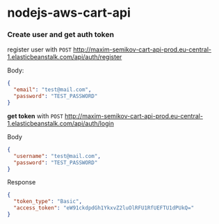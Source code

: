 # nodejs-aws-cart-api

### Create user and get auth token

register user with `POST` http://maxim-semikov-cart-api-prod.eu-central-1.elasticbeanstalk.com/api/auth/register

Body:

```json
{
  "email": "test@mail.com",
  "password": "TEST_PASSWORD"
}
```

**get token** with `POST` http://maxim-semikov-cart-api-prod.eu-central-1.elasticbeanstalk.com/api/auth/login

Body

```json
{
  "username": "test@mail.com",
  "password": "TEST_PASSWORD"
}
```

Response

```json
{
  "token_type": "Basic",
  "access_token": "eW91ckdpdGh1YkxvZ2luOlRFU1RfUEFTU1dPUkQ="
}
```
